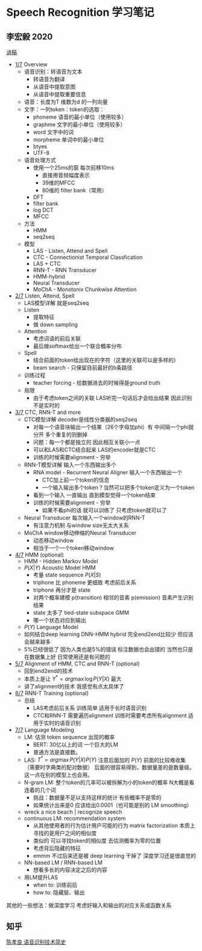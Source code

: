 # Speech Recognition 学习笔记

## 李宏毅 2020

[讲稿](http://speech.ee.ntu.edu.tw/~tlkagk/courses/DLHLP20/ASR%20%28v12%29.pdf)

- [1/7](https://www.youtube.com/watch?v=AIKu43goh-8) Overview
    - 语音识别：转语音为文本
        - 转语音为翻译
        - 从语音中提取意图
        - 从语音中提取重要信息
    - 语音：长度为T 维数为d 的一列向量
    - 文字：一列token：token的选取：
        - phoneme 语音的最小单位（使用较多）
        - graphme 文字的最小单位（使用较多）
        - word 文字中的词
        - morpheme 单词中的最小单位
        - btyes
        - UTF-8
    - 语音处理方式
        - 使用一个25ms的窗 每次前移10ms
            - 直接用音频幅度表示
            - 39维的MFCC
            - 80维的 filter bank（常用）
        - DFT
        - filter bank
        - log DCT
        - MFCC
    - 方法
        - HMM
        - seq2seq
    - 模型
        - LAS - Listen, Attend and Spell
        - CTC - Connectionist Temporal Classfication
        - LAS + CTC
        - RNN-T - RNN Transducer
        - HMM-hybrid 
        - Neural Transducer
        - MoChA - Monotonix Chunkwise Attention
- [2/7](https://www.youtube.com/watch?v=BdUeBa6NbXA) Listen, Attend, Spell
    - LAS模型详解 就是seq2seq
    - Listen
        - 提取特征
        - 做 down sampling
    - Attention
        - 考虑词语的前后关联
        - 最后做softmax给出一个联合概率分布
    - Spell
        - 结合前面的token给出现在的字符（这里的关联可以是多样的）
        - beam search - 只保留目前最好的b条路径
    - 训练过程
        - teacher forcing - 给数据进去的时候得是ground truth
    - 局限
        - 由于考虑token之间的关联 LAS听完一句话后才会给出结果 因此识别不是实时的
- [3/7](https://www.youtube.com/watch?v=CGuLuBaLIeI) CTC, RNN-T and more
    - CTC模型详解 decoder是线性分类器的seq2seq
        - 对每一个语音块输出一个结果（26个字母加phi）有 中间隔一个phi就分开 多个重复的则删掉
        - 问题：每一个都是独立的 因此相互关联小一点
        - 可以和LAS和CTC结合起来 LAS的encoder就是CTC
        - 训练的时候需要alignment - 穷举
    - RNN-T模型详解 输入一个东西输出多个
        - RNA model - Recurrent Neural Aligner 输入一个东西输出一个
            - CTC加上前一个token的信息
            - 一个输入输出多个token？当然可以把多个token定义为一个token
        - 看到一个输入 一直输出 直到模型觉得一个token结束
        - 训练的时候需要alignment - 穷举
            - 如果不看phi的话 就可以训练了 只考虑token就可以了
    - Neural Transducer 每次输入一个window的RNN-T
        - 有注意力机制 与window size无太大关系
    - MoChA window移动伸缩的Neural Transducer
        - 动态移动window
        - 相当于一个一个token移动window
- [4/7](https://www.youtube.com/watch?v=XWTGY_PNABo) HMM (optional)
    - HMM - Hidden Markov Model
    - $P(X|Y)$ Acoustic Model HMM
        - 考量 state sequence $P(X|S)$
        - triphone 比 phoneme 更细致 考虑前后关系
        - triphone 再分才是 state 
        - 对两个概率建模 p(transition) 相邻的音素 p(emission) 音素产生识别结果
        - state 太多了 tied-state subspace GMM
        - 哪一个状态对应到输出
    - $P(Y)$ Language Model
    - 如何结合deep learning DNN-HMM hybrid 完全end2end比较少 但应该会越来越多
    - 5%已经很低了 因为人类也是5%的错误 标注数据也会出错的 当然也只是在数据集上好 日常使用还是有问题的
- [5/7](https://www.youtube.com/watch?v=5SSVra6IJY4) Alignment of HMM, CTC and RNN-T (optional)
    - 回到end2end的技术
    - 本质上是让 $Y^* = arg \max \log P(Y|X)$ 最大
    - 讲了alignment的技术 我感觉有点太具体了
- [6/7](https://www.youtube.com/watch?v=L519dCHUCog) RNN-T Training (optional)
    - 总结
        - LAS考虑前后关系 训练简单 适用于长时语音识别
        - CTC和RNN-T 需要遍历alignment 训练时需要考虑所有alignment 适用于实时的语音识别
- [7/7](https://www.youtube.com/watch?v=dymfkWtVUdo) Language Modeling
    - LM: 估测 token sequence 出现的概率
        - BERT: 30亿以上的词 一个巨大的LM
        - 普通方法是直接数。
    - LAS: $T^* = arg \max P(Y|X) P(Y)$ 注意后面加的 $P(Y)$ 前面的比较难收集（需要时字典类的配对数据） 后面的很容易得到，数据量差的是数量级。这一点在别的模型上也会用。
    - N-gram LM: 整个token的几率可以被拆解为小的token的概率 N大概是看连着的几个词
        - 挑战：数据量不足以支持这样的统计 有些概率不是零的
        - 如果统计出来是0 应该给出0.0001（也可能是别的 LM smoothing）
    - wreck a nice beach | recognize speech
    - continuous LM: recommendation system
        - 从其他使用者的行为估计用户可能的行为 matrix factorization 本质上寻找的是用户之间的相似度
        - 类似的 可以寻找token的相似度 去估测概率为零的位置
        - 考虑背后隐藏的特征
        - emmm 不过后来还是被 deep learning 干掉了 深度学习还是很直觉的
    - NN-based LM / RNN-based LM
        - 想看多长的内容决定之后的内容
    - 用LM提升LAS
        - when to: 训练前后
        - how to: 隐藏层、输出

其他的一些想法：做深度学习 考虑好输入和输出的对应关系或函数关系

## 知乎

[陈孝良 语音识别技术简史](https://zhuanlan.zhihu.com/p/82872145)
